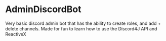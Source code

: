 # AdminDiscordBot
Very basic discord admin bot that has the ability to create roles, and add + delete channels. Made for fun to learn how to use the Discord4J API and ReactiveX
